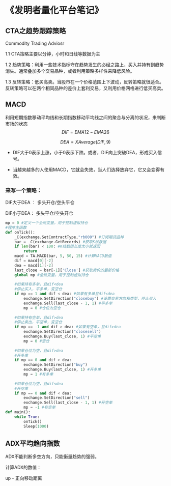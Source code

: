 # 《发明者量化平台笔记》



## CTA之趋势跟踪策略

Commodity Trading Adviosr

1.1 CTA策略主要以分钟，小时和日线等数据为主

1.2 趋势策略：利用一些技术指标守在趋势发生的必经之路上，买入并持有到趋势消失。通常叠加多个交易品种，或者利用策略多样性来降低风险。

1.3 反转策略：低买高卖。当股市在一个价格范围上下波动，反转策略就很适合。反转策略可以在两个相同品种的差价上套利交易，又利用价格网格进行低买高卖。



## MACD

利用短期指数移动平均线和长期指数移动平均线之间的聚合与分离的状况，来判断市场的状态
$$
DIF = EMA12 - EMA26
$$

$$
DEA = XAverage(DIF,9)
$$

- DIF大于0表示上涨，小于0表示下跌。或者，DIF向上突破DEA，形成买入信号。

- 当越来越多的人使用MACD，它就会失效，当人们选择放弃它，它又会变得有效。

### 来写一个策略：

DIF大于DEA ： 多头开仓/空头平仓

DIF小于DEA： 多头平仓/空头开仓

```python
mp = 0 #定义一个全局变量，用于控制虚拟持仓
#程序主函数
def onTick():
    _C(exchange.SetContractType,"rb000") #订阅期货品种
    bar = _C(exchange.GetRecords) #获取K线数据
    if len(bar) < 100: #K线数组长度太小就返回
        return
    macd = TA.MACD(bar, 5, 50, 15) #计算MACD数值
    dif = macd[0][-2]
    dea = macd[1][-2]
    last_close = bar[-1]['Close'] #获取卖价的最新价格
    global mp #全局变量，用于控制虚拟持仓
   	
    #如果持有多单，且dif<dea
    #停止买入，平多单，变空仓
    if mp == 1 and dif < dea: #如果有多单且dif<dea
        exchange.SetDirection("closebuy") #设置交易方向和类型，停止买入
        exchange.Sell(last_close - 1, 1) #平多单
        mp = 0 #仓位为空仓
        
    #如果持有空单，且dif>dea
    #停止卖出，平空单，变空仓
    if mp == -1 and dif > dea: #如果有空单，且dif>dea
        exchange.SetDirection("closesell")
        exchange.Buy(last_close, 1) #平空单
        mp = 0 #空仓
        
    #如果仓位为空，且dif>dea
    #开多单
    if mp == 0 and dif > dea:
        exchange.SetDirection("buy") 
        exchange.Buy(last_close, 1) #开多单
        mp = 1 #有多单
        
    #如果仓位为空，且dif<dea
    #开空单
    if mp == 0 and dif < dea:
        exchange.SetDirection("sell")
        exchange.Sell(last_close - 1, 1) #开空单
        mp = -1 #有空单
def main():
    while True:
        onTick()
        Sleep(1000)
```



## ADX平均趋向指数

ADX不能判断多空方向，只能衡量趋势的强弱。

计算ADX的数值：

up - 正向移动距离


